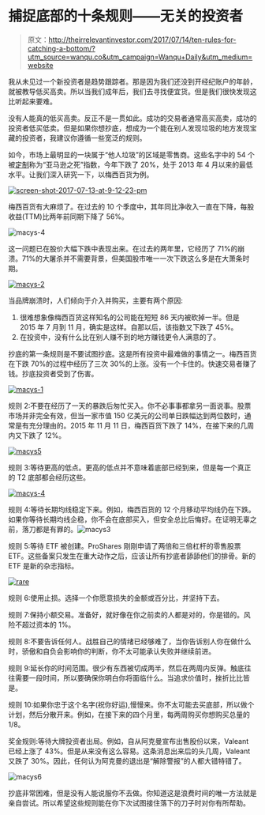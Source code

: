 # 捕捉底部的十条规则——无关的投资者

> 原文：<http://theirrelevantinvestor.com/2017/07/14/ten-rules-for-catching-a-bottom/?utm_source=wanqu.co&utm_campaign=Wanqu+Daily&utm_medium=website>



我从未见过一个新投资者是趋势跟踪者。那是因为我们还没到开经纪账户的年龄，就被教导低买高卖。所以当我们成年后，我们去寻找便宜货。但是我们很快发现这比听起来要难。

没有人能真的低买高卖。反正不是一贯如此。成功的交易者通常高买高卖，成功的投资者低买低卖。但是如果你想抄底，想成为一个能在别人发现垃圾的地方发现宝藏的投资者，我建议你遵循一些宽泛的规则。

如今，市场上最明显的一块属于“他人垃圾”的区域是零售商。这些名字中的 54 个被[定制](https://twitter.com/bespokeinvest)称为“亚马逊之死”指数，今年下跌了 20%，处于 2013 年 4 月以来的最低水平。让我们深入研究一下，以梅西百货为例。

[![screen-shot-2017-07-13-at-9-12-23-pm](img/140c2cefdd4ee2516c3a2aec131c888c.png)](http://theirrelevantinvestor.com/wp-content/uploads/2017/07/Screen-Shot-2017-07-13-at-9.12.23-PM.png)

梅西百货有大麻烦了。在过去的 10 个季度中，其年同比净收入一直在下降，每股收益(TTM)比两年前同期下降了 56%。

![macys-4](img/1fb02c1f52cbda9ce1e58e5b02959530.png)

这一问题已在股价大幅下跌中表现出来。在过去的两年里，它经历了 71%的崩溃。71%的大屠杀并不需要背景，但美国股市唯一一次下跌这么多是在大萧条时期。

[![macys-2](img/00501c25f39a37f7455faefddb7f2ea1.png)](http://theirrelevantinvestor.com/wp-content/uploads/2017/07/macys-2.jpg)

当品牌崩溃时，人们倾向于介入并购买，主要有两个原因:

1.  很难想象像梅西百货这样知名的公司能在短短 86 天内被砍掉一半。但是 2015 年 7 月到 11 月，确实是这样。自那以后，该指数又下跌了 45%。
2.  在投资中，没有什么比在别人赚不到的地方赚钱更令人满意的了。

抄底的第一条规则是不要试图抄底。这是所有投资中最难做的事情之一。梅西百货在下跌 70%的过程中经历了三次 30%的上涨。没有一个卡住的。快速交易者赚了钱。抄底投资者受到了伤害。

[![macys-1](img/bced7aafa32d59e560dd101b0f396d6a.png)](http://theirrelevantinvestor.com/wp-content/uploads/2017/07/Macys-1.jpg)

规则 2:不要在经历了一天的暴跌后匆忙买入。你不必事事都拿另一面说事。股票市场并非完全有效，但当一家市值 150 亿美元的公司单日跌幅达到两位数时，通常是有充分理由的。2015 年 11 月 11 日，梅西百货下跌了 14%，在接下来的几周内又下跌了 12%。

[![macys5](img/00e4070051ba0be537f6008a3abec195.png)](http://theirrelevantinvestor.com/wp-content/uploads/2017/07/Macys5-1.jpg)

规则 3:等待更高的低点。更高的低点并不意味着底部已经到来，但是每一个真正的 T2 底部都会经历这些。

[![macys-4](img/0426dc6b17f8b474bd91b554236121ac.png)](http://theirrelevantinvestor.com/wp-content/uploads/2017/07/macys-4-2.jpg)

规则 4:等待长期均线稳定下来。例如，梅西百货的 12 个月移动平均线仍在下跌。如果你等待长期均线企稳，你不会在底部买入，但安全总比后悔好。在证明无辜之前，落刀都是有罪的。![macys3](img/c7b0665ce724bf5d8b6d67f618a39f8b.png)

规则 5:等待 ETF 被创建。ProShares 刚刚申请了两倍和三倍杠杆的零售股票 ETF。这些备案只发生在重大动作之后，应该让所有抄底者舔舔他们的排骨。新的 ETF 是新的杂志指标。

[![rare](img/51ecdceae38c9dcf28fdbbf58b67c7c6.png)](http://theirrelevantinvestor.com/wp-content/uploads/2017/07/rare.jpg)

规则 6:使用止损。选择一个你愿意损失的金额或百分比，并坚持下去。

规则 7:保持小额交易。准备好，就好像在你之前卖的人都是对的，你是错的。风险不超过资本的 1%。

规则 8:不要告诉任何人。战胜自己的情绪已经够难了，当你告诉别人你在做什么时，骄傲和自负会影响你的判断，你不太可能承认失败并继续前进。

规则 9:延长你的时间范围。很少有东西被切成两半，然后在两周内反弹。触底往往需要一段时间，所以要确保你明白你将面临什么。当追求价值时，挫折比比皆是。

规则 10:如果你忠于这个名字(祝你好运),慢慢来。你不太可能去买底部，所以做个计划，然后分散开来。例如，在接下来的四个月里，每两周购买你想购买总量的 1/8。

奖金规则:等待大牌投资者出局。例如，自从阿克曼宣布出售股份以来，Valeant 已经上涨了 43%。但是从来没有这么容易。这条消息出来后的头几周，Valeant 又跌了 30%。因此，任何认为阿克曼的退出是“解除警报”的人都大错特错了。

![macys6](img/5d4637c0456f448c0b8769f15ccc5773.png)

抄底非常困难，但是没有人能说服你不去做。你知道这是浪费时间的唯一方法就是亲自尝试。所以希望这些规则能在你下次试图接住落下的刀子时对你有所帮助。

